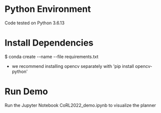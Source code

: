 # Python Environment
Code tested on Python 3.6.13

# Install Dependencies
$ conda create --name <env> --file requirements.txt
- we recommend installing opencv separately with 'pip install opencv-python'

# Run Demo
Run the Jupyter Notebook CoRL2022_demo.ipynb to visualize the planner
